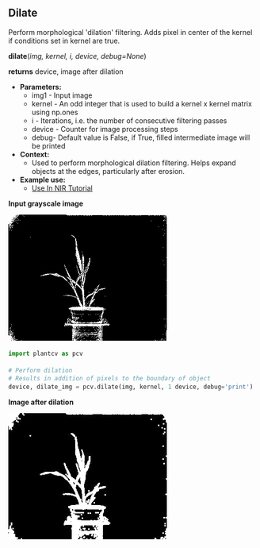 ## Dilate

Perform morphological 'dilation' filtering. Adds pixel in center of the kernel if 
conditions set in kernel are true.

**dilate**(*img, kernel, i, device, debug=None*)

**returns** device, image after dilation

- **Parameters:**
    - img1 - Input image
    - kernel - An odd integer that is used to build a kernel x kernel matrix using np.ones
    - i - Iterations, i.e. the number of consecutive filtering passes
    - device - Counter for image processing steps
    - debug- Default value is False, if True, filled intermediate image will be printed
- **Context:**
    - Used to perform morphological dilation filtering. Helps expand objects at the edges, particularly after erosion.
- **Example use:**
    - [Use In NIR Tutorial](nir_tutorial.md)
    
**Input grayscale image**

![Screenshot](img/documentation_images/dilate/grayscale_image.jpg)

```python
import plantcv as pcv

# Perform dilation
# Results in addition of pixels to the boundary of object
device, dilate_img = pcv.dilate(img, kernel, 1 device, debug='print')
```

**Image after dilation**

![Screenshot](img/documentation_images/dilate/dilate.jpg)
